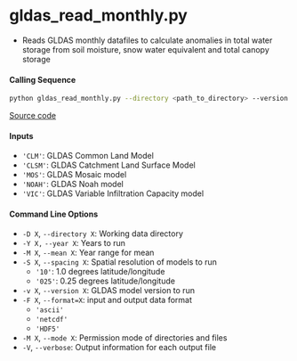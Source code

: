 gldas_read_monthly.py
=====================

- Reads GLDAS monthly datafiles to calculate anomalies in total water storage from soil moisture, snow water equivalent and total canopy storage

#### Calling Sequence
```bash
python gldas_read_monthly.py --directory <path_to_directory> --version 2.1 CLSM NOAH VIC
```
[Source code](https://github.com/tsutterley/model-harmonics/blob/main/GLDAS/gldas_read_monthly.py)

#### Inputs
- `'CLM'`: GLDAS Common Land Model
- `'CLSM'`: GLDAS Catchment Land Surface Model
- `'MOS'`: GLDAS Mosaic model
- `'NOAH'`: GLDAS Noah model
- `'VIC'`: GLDAS Variable Infiltration Capacity model

#### Command Line Options
- `-D X`, `--directory X`: Working data directory
- `-Y X,` `--year X`: Years to run
- `-M X`, `--mean X`: Year range for mean
- `-S X`, `--spacing X`: Spatial resolution of models to run
    * `'10'`: 1.0 degrees latitude/longitude
    * `'025'`: 0.25 degrees latitude/longitude
- `-v X`, `--version X`: GLDAS model version to run
- `-F X`, `--format=X`: input and output data format
    * `'ascii'`
    * `'netcdf'`
    * `'HDF5'`
- `-M X`, `--mode X`: Permission mode of directories and files
- `-V`, `--verbose`: Output information for each output file
